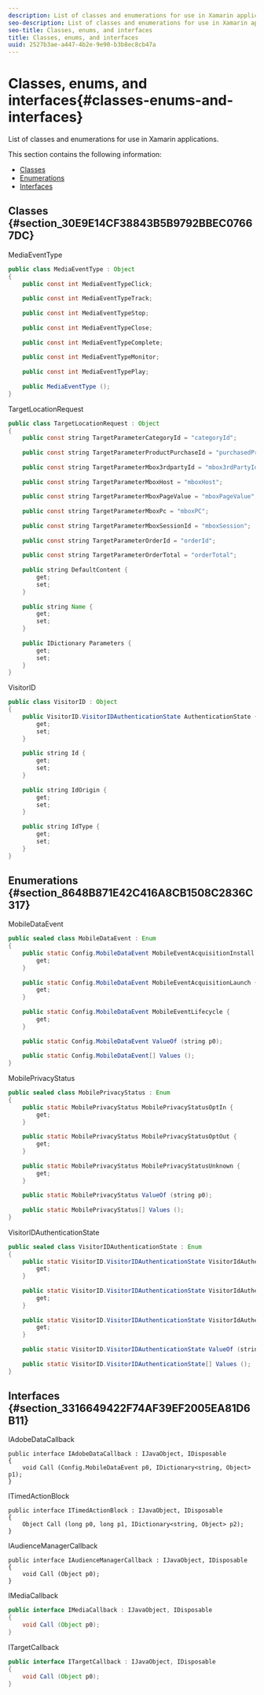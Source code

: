 ```yaml
---
description: List of classes and enumerations for use in Xamarin applications.
seo-description: List of classes and enumerations for use in Xamarin applications.
seo-title: Classes, enums, and interfaces
title: Classes, enums, and interfaces
uuid: 2527b3ae-a447-4b2e-9e90-b3b8ec8cb47a
---
```


# Classes, enums, and interfaces{#classes-enums-and-interfaces}

List of classes and enumerations for use in Xamarin applications.

 This section contains the following information:

* [Classes](../c-android/c-classes-enums-interfaces.md#section_30E9E14CF38843B5B9792BBEC07667DC) 
* [Enumerations](../c-android/c-classes-enums-interfaces.md#section_8648B871E42C416A8CB1508C2836C317) 
* [Interfaces](../c-android/c-classes-enums-interfaces.md#section_3316649422F74AF39EF2005EA81D6B11)

## Classes {#section_30E9E14CF38843B5B9792BBEC07667DC}

MediaEventType

```java
public class MediaEventType : Object 
{ 
    public const int MediaEventTypeClick; 
 
    public const int MediaEventTypeTrack; 
 
    public const int MediaEventTypeStop; 
 
    public const int MediaEventTypeClose; 
 
    public const int MediaEventTypeComplete; 
 
    public const int MediaEventTypeMonitor; 
 
    public const int MediaEventTypePlay; 
 
    public MediaEventType (); 
}
```

TargetLocationRequest

```java
public class TargetLocationRequest : Object 
{ 
    public const string TargetParameterCategoryId = "categoryId"; 
 
    public const string TargetParameterProductPurchaseId = "purchasedProductIds"; 
 
    public const string TargetParameterMbox3rdpartyId = "mbox3rdPartyId"; 
 
    public const string TargetParameterMboxHost = "mboxHost"; 
 
    public const string TargetParameterMboxPageValue = "mboxPageValue"; 
 
    public const string TargetParameterMboxPc = "mboxPC"; 
 
    public const string TargetParameterMboxSessionId = "mboxSession"; 
 
    public const string TargetParameterOrderId = "orderId"; 
 
    public const string TargetParameterOrderTotal = "orderTotal"; 
 
    public string DefaultContent { 
        get; 
        set; 
    } 
 
    public string Name { 
        get; 
        set; 
    } 
 
    public IDictionary Parameters { 
        get; 
        set; 
    } 
}
```

VisitorID

```java
public class VisitorID : Object 
{ 
    public VisitorID.VisitorIDAuthenticationState AuthenticationState { 
        get; 
        set; 
    } 
 
    public string Id { 
        get; 
        set; 
    } 
 
    public string IdOrigin { 
        get; 
        set; 
    } 
 
    public string IdType { 
        get; 
        set; 
    } 
}

```

## Enumerations {#section_8648B871E42C416A8CB1508C2836C317}

MobileDataEvent

```java
public sealed class MobileDataEvent : Enum 
{ 
    public static Config.MobileDataEvent MobileEventAcquisitionInstall { 
        get; 
    } 
 
    public static Config.MobileDataEvent MobileEventAcquisitionLaunch { 
        get; 
    } 
 
    public static Config.MobileDataEvent MobileEventLifecycle { 
        get; 
    } 
 
    public static Config.MobileDataEvent ValueOf (string p0); 
 
    public static Config.MobileDataEvent[] Values (); 
}
```

MobilePrivacyStatus

```java
public sealed class MobilePrivacyStatus : Enum 
{ 
    public static MobilePrivacyStatus MobilePrivacyStatusOptIn { 
        get; 
    } 
 
    public static MobilePrivacyStatus MobilePrivacyStatusOptOut { 
        get; 
    } 
 
    public static MobilePrivacyStatus MobilePrivacyStatusUnknown { 
        get; 
    } 
 
    public static MobilePrivacyStatus ValueOf (string p0); 
 
    public static MobilePrivacyStatus[] Values (); 
}
```

VisitorIDAuthenticationState

```java
public sealed class VisitorIDAuthenticationState : Enum 
{ 
    public static VisitorID.VisitorIDAuthenticationState VisitorIdAuthenticationStateAuthenticated { 
        get; 
    } 
 
    public static VisitorID.VisitorIDAuthenticationState VisitorIdAuthenticationStateLoggedOut { 
        get; 
    } 
 
    public static VisitorID.VisitorIDAuthenticationState VisitorIdAuthenticationStateUnknown { 
        get; 
    } 
 
    public static VisitorID.VisitorIDAuthenticationState ValueOf (string p0); 
 
    public static VisitorID.VisitorIDAuthenticationState[] Values (); 
}
```

## Interfaces {#section_3316649422F74AF39EF2005EA81D6B11}

IAdobeDataCallback

```
public interface IAdobeDataCallback : IJavaObject, IDisposable 
{ 
    void Call (Config.MobileDataEvent p0, IDictionary<string, Object> p1); 
}
```

ITimedActionBlock

```
public interface ITimedActionBlock : IJavaObject, IDisposable 
{ 
    Object Call (long p0, long p1, IDictionary<string, Object> p2); 
}
```

IAudienceManagerCallback

```
public interface IAudienceManagerCallback : IJavaObject, IDisposable 
{ 
    void Call (Object p0); 
}
```

IMediaCallback

```java
public interface IMediaCallback : IJavaObject, IDisposable 
{ 
    void Call (Object p0); 
}
```

ITargetCallback

```java
public interface ITargetCallback : IJavaObject, IDisposable 
{ 
    void Call (Object p0); 
}
```

